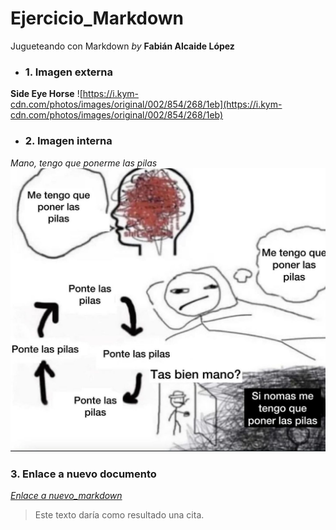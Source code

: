 # Ejercicio_Markdown
Jugueteando con Markdown *by* __Fabián Alcaide López__

* ### 1. Imagen externa
**Side Eye Horse**
![https://i.kym-cdn.com/photos/images/original/002/854/268/1eb](https://i.kym-cdn.com/photos/images/original/002/854/268/1eb)
* ### 2. Imagen interna
*Mano, tengo que ponerme las pilas*
![](images/tengoqueponermelaspilas.jpg)
### 3. Enlace a nuevo documento
_[Enlace a nuevo_markdown](./nuevo_markdown.md)_

> Este texto daría como resultado una cita.
